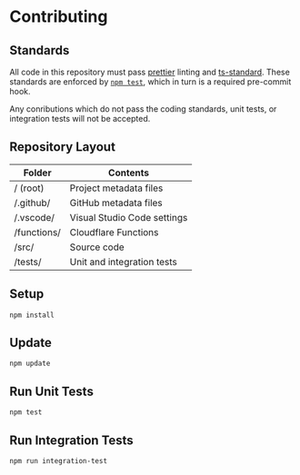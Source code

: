 # Contributing

## Standards

All code in this repository must pass [prettier](https://prettier.io/) linting and [ts-standard](https://github.com/standard/ts-standard). These standards are enforced by [`npm test`](#run-unit-tests), which in turn is a required pre-commit hook.

Any conributions which do not pass the coding standards, unit tests, or integration tests will not be accepted.

## Repository Layout

| Folder      | Contents                    |
| ----------- | --------------------------- |
| / (root)    | Project metadata files      |
| /.github/   | GitHub metadata files       |
| /.vscode/   | Visual Studio Code settings |
| /functions/ | Cloudflare Functions        |
| /src/       | Source code                 |
| /tests/     | Unit and integration tests  |

## Setup

```
npm install
```

## Update

```
npm update
```

## Run Unit Tests

```
npm test
```

## Run Integration Tests

```
npm run integration-test
```
